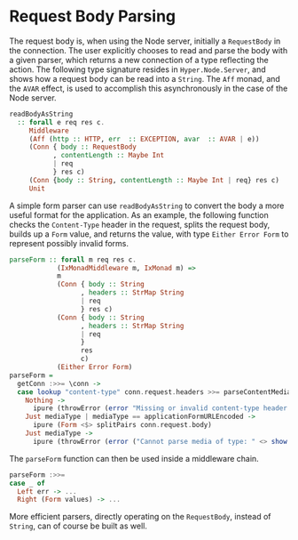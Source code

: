 # Request Body Parsing

The request body is, when using the Node server, initially a
`RequestBody` in the connection. The user explicitly chooses to read
and parse the body with a given parser, which returns a new connection
of a type reflecting the action. The following type signature resides
in `Hyper.Node.Server`, and shows how a request body can be read into
a `String`. The `Aff` monad, and the `AVAR` effect, is used to
accomplish this asynchronously in the case of the Node server.

```purescript
readBodyAsString
  :: forall e req res c.
     Middleware
     (Aff (http :: HTTP, err  :: EXCEPTION, avar  :: AVAR | e))
     (Conn { body :: RequestBody
           , contentLength :: Maybe Int
           | req
           } res c)
     (Conn {body :: String, contentLength :: Maybe Int | req} res c)
     Unit
```

A simple form parser can use `readBodyAsString` to convert the body a
more useful format for the application. As an example, the following function
checks the `Content-Type` header in the request, splits the request body, builds
up a `Form` value, and returns the value, with type `Either Error Form` to
represent possibly invalid forms.

``` purescript
parseForm :: forall m req res c.
            (IxMonadMiddleware m, IxMonad m) =>
            m
            (Conn { body :: String
                  , headers :: StrMap String
                  | req
                  } res c)
            (Conn { body :: String
                  , headers :: StrMap String
                  | req
                  }
                  res
                  c)
            (Either Error Form)
parseForm =
  getConn :>>= \conn ->
  case lookup "content-type" conn.request.headers >>= parseContentMediaType of
    Nothing ->
      ipure (throwError (error "Missing or invalid content-type header."))
    Just mediaType | mediaType == applicationFormURLEncoded ->
      ipure (Form <$> splitPairs conn.request.body)
    Just mediaType ->
      ipure (throwError (error ("Cannot parse media of type: " <> show mediaType)))
```

The `parseForm` function can then be used inside a middleware chain.

```purescript
parseForm :>>=
case _ of
  Left err -> ...
  Right (Form values) -> ...
```

More efficient parsers, directly operating on the `RequestBody`,
instead of `String`, can of course be built as well.

